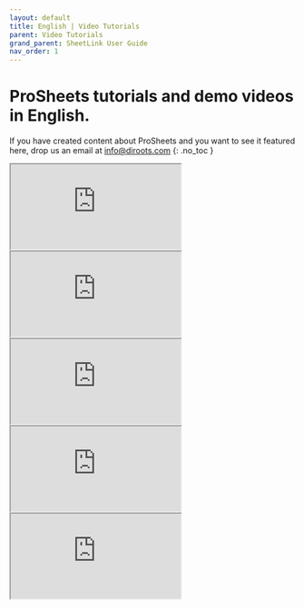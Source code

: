 ```yaml
---
layout: default
title: English | Video Tutorials
parent: Video Tutorials
grand_parent: SheetLink User Guide
nav_order: 1
---
```


# ProSheets tutorials and demo videos in English.
If you have created content about ProSheets and you want to see it featured here, drop us an email at info@diroots.com
{: .no_toc }

 <div class="di-iframe-container">
  <iframe
  title="Revit to PDF with custom filename | ProSheets Revit Plugin"
  class="di-responsive-iframe" 
  src="https://www.youtube.com/embed/WBp7NR5tw_g?feature=oembed">
  </iframe>
</div> 

<div class="empty-space-small"></div>

 <div class="di-iframe-container">
  <iframe
  title="ProSheets - How to use the &#039;Custom Drawing Number Builder&#039;"
  class="di-responsive-iframe" 
  src="https://www.youtube.com/embed/M1fl6JFCM84?feature=oembed">
  </iframe>
</div> 

<div class="empty-space-small"></div>

 <div class="di-iframe-container">
  <iframe
  title="FREE Revit batch printer/exporter: ProSheets by DiRoots!"
  class="di-responsive-iframe" 
  src="https://www.youtube.com/embed/FkLAB8nbRh0?feature=oembed">
  </iframe>
</div> 

<div class="empty-space-small"></div>

 <div class="di-iframe-container">
  <iframe
  title="DiRoots | ProSheets | FREE Plugins for Revit"
  class="di-responsive-iframe" 
  src="https://www.youtube.com/embed/ZG_Wwe6ybds?feature=oembed">
  </iframe>
</div> 

<div class="empty-space-small"></div>

 <div class="di-iframe-container">
  <iframe
  title="ProSheets - DiRoots"
  class="di-responsive-iframe" 
  src="https://www.youtube.com/embed/r1NxxsnkFYM?feature=oembed">
  </iframe>
</div> 